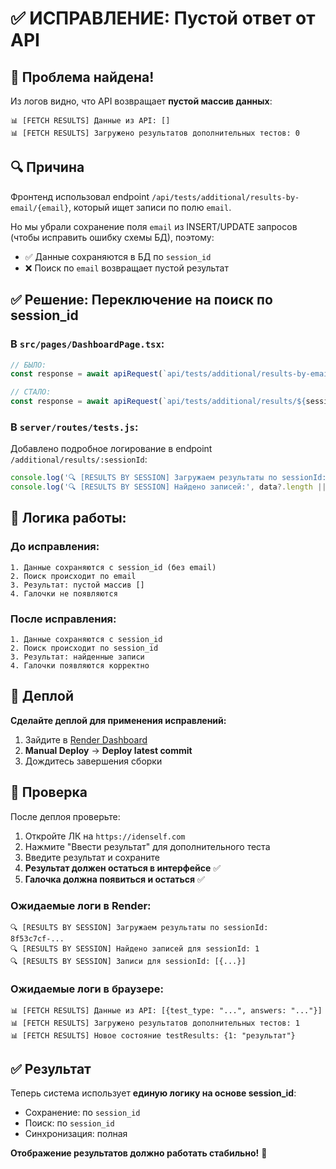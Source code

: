 # ✅ ИСПРАВЛЕНИЕ: Пустой ответ от API

## 🎯 Проблема найдена!

Из логов видно, что API возвращает **пустой массив данных**:
```
📊 [FETCH RESULTS] Данные из API: []
📊 [FETCH RESULTS] Загружено результатов дополнительных тестов: 0
```

## 🔍 Причина

Фронтенд использовал endpoint `/api/tests/additional/results-by-email/{email}`, который ищет записи по полю `email`. 

Но мы убрали сохранение поля `email` из INSERT/UPDATE запросов (чтобы исправить ошибку схемы БД), поэтому:
- ✅ Данные сохраняются в БД по `session_id`
- ❌ Поиск по `email` возвращает пустой результат

## ✅ Решение: Переключение на поиск по session_id

### В `src/pages/DashboardPage.tsx`:
```javascript
// БЫЛО:
const response = await apiRequest(`api/tests/additional/results-by-email/${userEmail}`);

// СТАЛО:
const response = await apiRequest(`api/tests/additional/results/${sessionId}`);
```

### В `server/routes/tests.js`:
Добавлено подробное логирование в endpoint `/additional/results/:sessionId`:
```javascript
console.log('🔍 [RESULTS BY SESSION] Загружаем результаты по sessionId:', sessionId);
console.log('🔍 [RESULTS BY SESSION] Найдено записей:', data?.length || 0);
```

## 🔧 Логика работы:

### До исправления:
```
1. Данные сохраняются с session_id (без email)
2. Поиск происходит по email
3. Результат: пустой массив []
4. Галочки не появляются
```

### После исправления:
```
1. Данные сохраняются с session_id
2. Поиск происходит по session_id
3. Результат: найденные записи
4. Галочки появляются корректно
```

## 🚀 Деплой

**Сделайте деплой для применения исправлений:**

1. Зайдите в [Render Dashboard](https://dashboard.render.com/)
2. **Manual Deploy** → **Deploy latest commit**
3. Дождитесь завершения сборки

## 🧪 Проверка

После деплоя проверьте:

1. Откройте ЛК на `https://idenself.com`
2. Нажмите "Ввести результат" для дополнительного теста
3. Введите результат и сохраните
4. **Результат должен остаться в интерфейсе** ✅
5. **Галочка должна появиться и остаться** ✅

### Ожидаемые логи в Render:
```
🔍 [RESULTS BY SESSION] Загружаем результаты по sessionId: 8f53c7cf-...
🔍 [RESULTS BY SESSION] Найдено записей для sessionId: 1
🔍 [RESULTS BY SESSION] Записи для sessionId: [{...}]
```

### Ожидаемые логи в браузере:
```
📊 [FETCH RESULTS] Данные из API: [{test_type: "...", answers: "..."}]
📊 [FETCH RESULTS] Загружено результатов дополнительных тестов: 1
📊 [FETCH RESULTS] Новое состояние testResults: {1: "результат"}
```

## ✅ Результат

Теперь система использует **единую логику на основе session_id**:
- Сохранение: по `session_id`
- Поиск: по `session_id`
- Синхронизация: полная

**Отображение результатов должно работать стабильно!** 🎉
